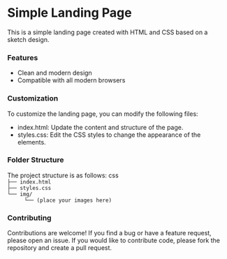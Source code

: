 <h1>Simple Landing Page</h1>
This is a simple landing page created with HTML and CSS based on a sketch design.

<h3>Features</h3>
<ul>
    <li>Clean and modern design</li>
    <li>Compatible with all modern browsers</li>
</ul>

<h3>Customization</h3>
To customize the landing page, you can modify the following files:
<ul>
    <li>index.html: Update the content and structure of the page.</li>
    <li>styles.css: Edit the CSS styles to change the appearance of the elements.</li>
</ul>

<h3>Folder Structure</h3>
The project structure is as follows:
css
<code>
├── index.html
├── styles.css
└── img/
    <span style="margin-left: 10px">└── (place your images here)</span>
</code>

<h3>Contributing</h3>
Contributions are welcome! If you find a bug or have a feature request, please open an issue. If you would like to contribute code, please fork the repository and create a pull request.
